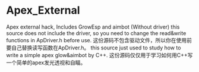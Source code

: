# Apex_External
Apex external hack, Includes GrowEsp and aimbot (Without driver)
this source does not include the driver, so you need to change the read&write functions in ApDriver.h before use.
这份源码不包含驱动文件，所以你在使用前要自己替换读写函数在ApDriver.h。
this source just used to study how to write a simple apex glow&aimbot by C++.
这份源码仅仅用于学习如何用C++写一个简单的apex发光透视和自瞄。
